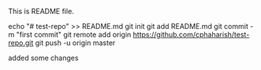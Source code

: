 This is README file. 

echo "# test-repo" >> README.md
git init
git add README.md
git commit -m "first commit"
git remote add origin https://github.com/cphaharish/test-repo.git
git push -u origin master 

added some changes